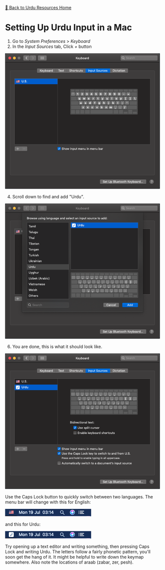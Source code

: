 [🔼 Back to Urdu Resources Home](index.md)

# Setting Up Urdu Input in a Mac

1. Go to *System Preferences* > *Keyboard*
2. In the *Input Sources* tab, Click *+* button

![Input Sources](img/mac_input_tut/before.png)

4. Scroll down to find and add "Urdu".

![Adding Urdu](img/mac_input_tut/adding.png)

6. You are done, this is what it should look like.

![Finished](img/mac_input_tut/added.png)

Use the Caps Lock button to quickly switch between two languages. The menu bar will change with this for English:

![English Menu Bar](img/mac_input_tut/eng_bar.png)

and this for Urdu:

![Urdu Menu Bar](img/mac_input_tut/urdu_bar.png)

Try opening up a text editor and writing something, then pressing Caps Lock and writing Urdu. The letters follow a fairly phonetic pattern, you'll soon get the hang of it. It might be helpful to write down the keymap somewhere. Also note the locations of araab (zabar, zer, pesh).
